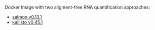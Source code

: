 Docker Image with two aligment-free RNA quantification approaches:
  * [salmon v0.13.1](https://github.com/COMBINE-lab/salmon)
  * [kallisto v0.45.1](http://pachterlab.github.io/kallisto/)
